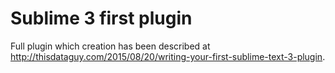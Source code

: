 # Sublime 3 first plugin

Full plugin which creation has been described at http://thisdataguy.com/2015/08/20/writing-your-first-sublime-text-3-plugin.
